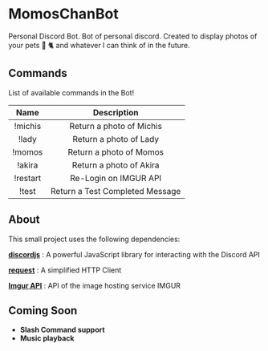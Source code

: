# MomosChanBot
Personal Discord Bot. Bot of personal discord. Created to display photos of your pets :poodle: :cat2: and whatever I can think of in the future.

## Commands
List of available commands in the Bot!

|   Name   	|           Description           	|
|:--------:	|:-------------------------------:	|
|  !michis 	|     Return a photo of Michis    	|
|   !lady  	|      Return a photo of Lady     	|
|  !momos  	|     Return a photo of Momos     	|
|  !akira  	|     Return a photo of Akira     	|
| !restart 	|      Re-Login on IMGUR API      	|
|   !test  	| Return a Test Completed Message 	|

## About
This small project uses the following dependencies:

**[discordjs](https://github.com/discordjs/discord.js)** : A powerful JavaScript library for interacting with the Discord API

**[request](https://github.com/request/request)** : A simplified HTTP Client

**[Imgur API](https://apidocs.imgur.com/)** : API of the image hosting service IMGUR

## Coming Soon

* **Slash Command support**
* **Music playback**

